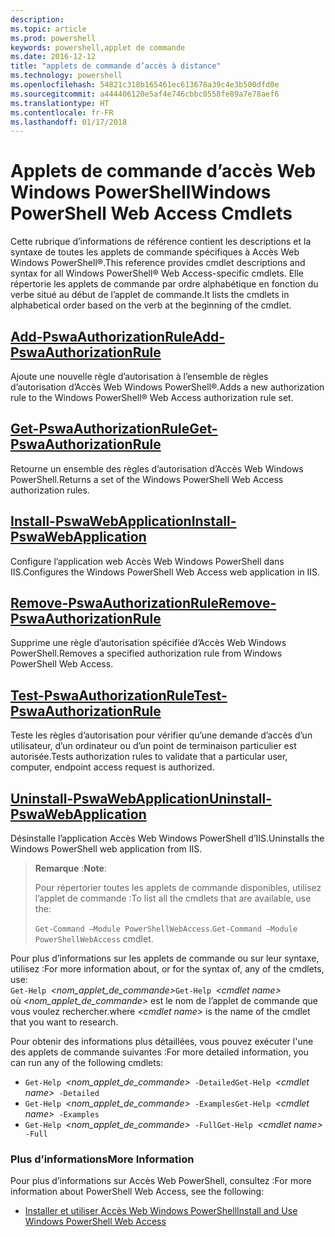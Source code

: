 ```yaml
---
description: 
ms.topic: article
ms.prod: powershell
keywords: powershell,applet de commande
ms.date: 2016-12-12
title: "applets de commande d’accès à distance"
ms.technology: powershell
ms.openlocfilehash: 54821c318b165461ec613678a39c4e3b500dfd0e
ms.sourcegitcommit: a444406120e5af4e746cbbc0558fe89a7e78aef6
ms.translationtype: HT
ms.contentlocale: fr-FR
ms.lasthandoff: 01/17/2018
---
```

# <a name="windows-powershell-web-access-cmdlets"></a><span data-ttu-id="72630-103">Applets de commande d’accès Web Windows PowerShell</span><span class="sxs-lookup"><span data-stu-id="72630-103">Windows PowerShell Web Access Cmdlets</span></span>

<span data-ttu-id="72630-104">Cette rubrique d’informations de référence contient les descriptions et la syntaxe de toutes les applets de commande spécifiques à Accès Web Windows PowerShell®.</span><span class="sxs-lookup"><span data-stu-id="72630-104">This reference provides cmdlet descriptions and syntax for all Windows PowerShell® Web Access-specific cmdlets.</span></span> <span data-ttu-id="72630-105">Elle répertorie les applets de commande par ordre alphabétique en fonction du verbe situé au début de l’applet de commande.</span><span class="sxs-lookup"><span data-stu-id="72630-105">It lists the cmdlets in alphabetical order based on the verb at the beginning of the cmdlet.</span></span>

## <a name="add-pswaauthorizationruleadd-pswaauthorizationrulemd"></a>[<span data-ttu-id="72630-106">Add-PswaAuthorizationRule</span><span class="sxs-lookup"><span data-stu-id="72630-106">Add-PswaAuthorizationRule</span></span>](add-pswaauthorizationrule.md)

<span data-ttu-id="72630-107">Ajoute une nouvelle règle d’autorisation à l’ensemble de règles d’autorisation d’Accès Web Windows PowerShell®.</span><span class="sxs-lookup"><span data-stu-id="72630-107">Adds a new authorization rule to the Windows PowerShell® Web Access authorization rule set.</span></span>

## <a name="get-pswaauthorizationruleget-pswaauthorizationrulemd"></a>[<span data-ttu-id="72630-108">Get-PswaAuthorizationRule</span><span class="sxs-lookup"><span data-stu-id="72630-108">Get-PswaAuthorizationRule</span></span>](get-pswaauthorizationrule.md)

<span data-ttu-id="72630-109">Retourne un ensemble des règles d’autorisation d’Accès Web Windows PowerShell.</span><span class="sxs-lookup"><span data-stu-id="72630-109">Returns a set of the Windows PowerShell Web Access authorization rules.</span></span>

## <a name="install-pswawebapplicationinstall-pswawebapplicationmd"></a>[<span data-ttu-id="72630-110">Install-PswaWebApplication</span><span class="sxs-lookup"><span data-stu-id="72630-110">Install-PswaWebApplication</span></span>](install-pswawebapplication.md)

<span data-ttu-id="72630-111">Configure l’application web Accès Web Windows PowerShell dans IIS.</span><span class="sxs-lookup"><span data-stu-id="72630-111">Configures the Windows PowerShell Web Access web application in IIS.</span></span>

## <a name="remove-pswaauthorizationruleremove-pswaauthorizationrulemd"></a>[<span data-ttu-id="72630-112">Remove-PswaAuthorizationRule</span><span class="sxs-lookup"><span data-stu-id="72630-112">Remove-PswaAuthorizationRule</span></span>](remove-pswaauthorizationrule.md)

<span data-ttu-id="72630-113">Supprime une règle d’autorisation spécifiée d’Accès Web Windows PowerShell.</span><span class="sxs-lookup"><span data-stu-id="72630-113">Removes a specified authorization rule from Windows PowerShell Web Access.</span></span>

## <a name="test-pswaauthorizationruletest-pswaauthorizationrulemd"></a>[<span data-ttu-id="72630-114">Test-PswaAuthorizationRule</span><span class="sxs-lookup"><span data-stu-id="72630-114">Test-PswaAuthorizationRule</span></span>](test-pswaauthorizationrule.md)

<span data-ttu-id="72630-115">Teste les règles d’autorisation pour vérifier qu’une demande d’accès d’un utilisateur, d’un ordinateur ou d’un point de terminaison particulier est autorisée.</span><span class="sxs-lookup"><span data-stu-id="72630-115">Tests authorization rules to validate that a particular user, computer, endpoint access request is authorized.</span></span>

## <a name="uninstall-pswawebapplicationuninstall-pswawebapplicationmd"></a>[<span data-ttu-id="72630-116">Uninstall-PswaWebApplication</span><span class="sxs-lookup"><span data-stu-id="72630-116">Uninstall-PswaWebApplication</span></span>](uninstall-pswawebapplication.md)

<span data-ttu-id="72630-117">Désinstalle l’application Accès Web Windows PowerShell d’IIS.</span><span class="sxs-lookup"><span data-stu-id="72630-117">Uninstalls the Windows PowerShell web application from IIS.</span></span>

><span data-ttu-id="72630-118">**Remarque** :</span><span class="sxs-lookup"><span data-stu-id="72630-118">**Note**:</span></span>
>
><span data-ttu-id="72630-119">Pour répertorier toutes les applets de commande disponibles, utilisez l’applet de commande :</span><span class="sxs-lookup"><span data-stu-id="72630-119">To list all the cmdlets that are available, use the:</span></span>
>
> <span data-ttu-id="72630-120">`Get-Command –Module PowerShellWebAccess`.</span><span class="sxs-lookup"><span data-stu-id="72630-120">`Get-Command –Module PowerShellWebAccess` cmdlet.</span></span>

<span data-ttu-id="72630-121">Pour plus d’informations sur les applets de commande ou sur leur syntaxe, utilisez :</span><span class="sxs-lookup"><span data-stu-id="72630-121">For more information about, or for the syntax of, any of the cmdlets, use:</span></span>  
<span data-ttu-id="72630-122">`Get-Help `*&lt;nom_applet_de_commande&gt;*</span><span class="sxs-lookup"><span data-stu-id="72630-122">`Get-Help `*&lt;cmdlet name&gt;*</span></span>  
<span data-ttu-id="72630-123">où *&lt;nom_applet_de_commande&gt;* est le nom de l’applet de commande que vous voulez rechercher.</span><span class="sxs-lookup"><span data-stu-id="72630-123">where *&lt;cmdlet name&gt;* is the name of the cmdlet that you want to research.</span></span>

<span data-ttu-id="72630-124">Pour obtenir des informations plus détaillées, vous pouvez exécuter l'une des applets de commande suivantes :</span><span class="sxs-lookup"><span data-stu-id="72630-124">For more detailed information, you can run any of the following cmdlets:</span></span>

- <span data-ttu-id="72630-125">`Get-Help `*&lt;nom_applet_de_commande&gt;*` -Detailed`</span><span class="sxs-lookup"><span data-stu-id="72630-125">`Get-Help `*&lt;cmdlet name&gt;*` -Detailed`</span></span>
- <span data-ttu-id="72630-126">`Get-Help `*&lt;nom_applet_de_commande&gt;*` -Examples`</span><span class="sxs-lookup"><span data-stu-id="72630-126">`Get-Help `*&lt;cmdlet name&gt;*` -Examples`</span></span>
- <span data-ttu-id="72630-127">`Get-Help `*&lt;nom_applet_de_commande&gt;*` -Full`</span><span class="sxs-lookup"><span data-stu-id="72630-127">`Get-Help `*&lt;cmdlet name&gt;*` -Full`</span></span>

### <a name="more-information"></a><span data-ttu-id="72630-128">Plus d’informations</span><span class="sxs-lookup"><span data-stu-id="72630-128">More Information</span></span>

<span data-ttu-id="72630-129">Pour plus d’informations sur Accès Web PowerShell, consultez :</span><span class="sxs-lookup"><span data-stu-id="72630-129">For more information about PowerShell Web Access, see the following:</span></span>

- [<span data-ttu-id="72630-130">Installer et utiliser Accès Web Windows PowerShell</span><span class="sxs-lookup"><span data-stu-id="72630-130">Install and Use Windows PowerShell Web Access</span></span>](../install-and-use-windows-powershell-web-access.md)

